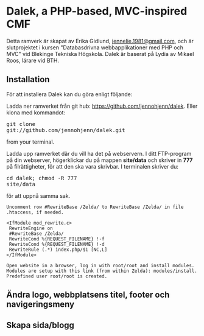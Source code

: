 Dalek, a PHP-based, MVC-inspired CMF
====================================

Detta ramverk är skapat av Erika Gidlund, jennelie.1981@gmail.com, och är slutprojektet i kursen "Databasdrivna webbapplikationer med PHP och MVC" vid Blekinge Tekniska Högskola. Dalek är baserat på Lydia av Mikael Roos, lärare vid BTH.

Installation
------------

För att installera Dalek kan du göra enligt följande:


Ladda ner ramverket från git hub: <a href="https://github.com/jennohjenn/dalek" target="_blank">https://github.com/jennohjenn/dalek</a>. Eller klona med kommandot: <pre>git clone git://github.com/jennohjenn/dalek.git</pre> from your terminal.

Ladda upp ramverket där du vill ha det på webservern. I ditt FTP-program på din webserver, högerklickar du på mappen <b>site/data</b> och skriver in <b>777</b> på filrättigheter, för att den ska vara skrivbar. I terminalen skriver du: <pre>cd dalek; chmod -R 777 site/data</pre> för att uppnå samma sak.

    Uncomment row #RewriteBase /Zelda/ to RewriteBase /Zelda/ in file .htaccess, if needed.

    <IfModule mod_rewrite.c>
     RewriteEngine on
     #RewriteBase /Zelda/
     RewriteCond %{REQUEST_FILENAME} !-f
     RewriteCond %{REQUEST_FILENAME} !-d
     RewriteRule (.*) index.php/$1 [NC,L]
    </IfModule>

    Open website in a browser, log in with root/root and install modules. Modules are setup with this link (from within Zelda): modules/install. Predefined user root/root is created.




Ändra logo, webbplatsens titel, footer och navigeringsmeny
----------------------------------------------------------

Skapa sida/blogg
----------------




